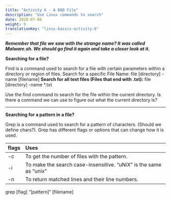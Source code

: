 ```yaml
---
title: "Activity 6 - A BAD File"
description: "Use Linux commands to search"
date: 2020-07-08
weight: 9
translationKey: "linux-basics-activity-6"
---
```


***Remember that file we saw with the strange name? It was called Malware.sh. We should go find it again and take a closer look 
at it.***

**Searching for a file?**

Find is a command used to search for a file with certain parameters within a directory or region of files.
Search for a specific File Name:
file [directory] -name [filename]
**Search for all text files (Files that end with .txt):**
file [directory] -name *.txt 

Use the find command to search for the file within the current directory. Is there a command we can use to figure out what the current directory is?

--------------------------

**Searching for a pattern in a file?**

Grep is a command used to search for a pattern of characters. (Should we define chars?). Grep has different flags or options that can change how it is used.


|flags | Uses |
| :--- | :---- |
| -c | To get the number of files with the pattern. |
| -i | To make the search case-insensitive. “uNiX” is the same as “unix” |
| -n | To return matched lines and their line numbers. |

grep [flag] “[pattern]” [filename]
